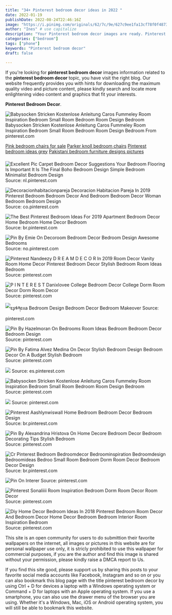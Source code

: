 ```yaml
---
title: "34+ Pinterest bedroom decor ideas in 2022 "
date: 2022-01-19
publishDate: 2022-08-24T22:46:16Z
image: "https://i.pinimg.com/originals/62/7c/9e/627c9ee1fa13cf78f0f487360e36b479.jpg"
author: "Ines" # use capitalize
description: "Your Pinterest bedroom decor images are ready. Pinterest bedroom decor are a topic that is being searched for and liked by netizens now. You can Download the Pinterest bedroom decor files here. Find and Download all free images."
categories: ["bedroom"]
tags: ["phone"]
keywords: "Pinterest bedroom decor"
draft: false

---
```


If you're looking for **pinterest bedroom decor** images information related to the **pinterest bedroom decor** topic, you have visit the right  blog.  Our website frequently  provides you with  hints  for downloading  the maximum  quality video and picture  content, please kindly search and locate more enlightening video content and graphics  that fit your interests.

**Pinterest Bedroom Decor**. 

![Babysocken Stricken Kostenlose Anleitung Caros Fummeley Room Inspiration Bedroom Small Room Bedroom Room Design Bedroom](https://i.pinimg.com/originals/01/ee/d0/01eed0f3e007eeb062b6b76dec6ec4c6.jpg "Babysocken Stricken Kostenlose Anleitung Caros Fummeley Room Inspiration Bedroom Small Room Bedroom Room Design Bedroom")
Babysocken Stricken Kostenlose Anleitung Caros Fummeley Room Inspiration Bedroom Small Room Bedroom Room Design Bedroom From pinterest.com

[Pink bedroom chairs for sale](/pink-bedroom-chairs-for-sale/)
[Parker knoll bedroom chairs](/parker-knoll-bedroom-chairs/)
[Pinterest bedroom ideas grey](/pinterest-bedroom-ideas-grey/)
[Pakistani bedroom furniture designs pictures](/pakistani-bedroom-furniture-designs-pictures/)



### 

 


![Excellent Pic Carpet Bedroom Decor Suggestions Your Bedroom Flooring Is Important It Is The Final Boho Bedroom Design Simple Bedroom Minimalist Bedroom Design](https://i.pinimg.com/originals/4f/f4/ca/4ff4cab7b18cd3983fe38dfd64e53ec1.png "Excellent Pic Carpet Bedroom Decor Suggestions Your Bedroom Flooring Is Important It Is The Final Boho Bedroom Design Simple Bedroom Minimalist Bedroom Design")
Source: nl.pinterest.com

 

![Decoracionhabitacionpareja Decoracion Habitacion Pareja In 2019 Pinterest Bedroom Bedroom Decor And Bedroom Bedroom Decor Woman Bedroom Bedroom Design](https://i.pinimg.com/originals/5e/e3/9a/5ee39a565c8c9c93776385c3158afe55.jpg "Decoracionhabitacionpareja Decoracion Habitacion Pareja In 2019 Pinterest Bedroom Bedroom Decor And Bedroom Bedroom Decor Woman Bedroom Bedroom Design")
Source: co.pinterest.com

 

![The Best Pinterest Bedroom Ideas For 2019 Apartment Bedroom Decor Home Bedroom Home Decor Bedroom](https://i.pinimg.com/originals/ea/a3/86/eaa386f19baf41ae64487e56a898af1c.jpg "The Best Pinterest Bedroom Ideas For 2019 Apartment Bedroom Decor Home Bedroom Home Decor Bedroom")
Source: br.pinterest.com

 

![Pin By Emie On Decoroom Bedroom Decor Bedroom Design Awesome Bedrooms](https://i.pinimg.com/originals/8c/1c/d8/8c1cd89025c87c95c11285873aae7db1.jpg "Pin By Emie On Decoroom Bedroom Decor Bedroom Design Awesome Bedrooms")
Source: no.pinterest.com

 

![Pinterest Nandeezy D R E A M D E C O R In 2019 Room Decor Vanity Room Home Decor Pinterest Bedroom Decor Stylish Bedroom Room Ideas Bedroom](https://i.pinimg.com/originals/16/57/b9/1657b9bd20f820a7fc391107a7f8cb82.jpg "Pinterest Nandeezy D R E A M D E C O R In 2019 Room Decor Vanity Room Home Decor Pinterest Bedroom Decor Stylish Bedroom Room Ideas Bedroom")
Source: pinterest.com

 

![P I N T E R E S T Danixlovee College Bedroom Decor College Dorm Room Decor Dorm Room Decor](https://i.pinimg.com/originals/ee/08/9d/ee089de30974a6581a83043501335147.jpg "P I N T E R E S T Danixlovee College Bedroom Decor College Dorm Room Decor Dorm Room Decor")
Source: pinterest.com

 

![ɛʂɬཞɛɩɩa Bedroom Design Bedroom Decor Bedroom Makeover](https://i.pinimg.com/originals/5b/cf/c3/5bcfc3a1c8c3f02e0645986098cee4e4.jpg "ɛʂɬཞɛɩɩa Bedroom Design Bedroom Decor Bedroom Makeover")
Source: pinterest.com

 

![Pin By Hazelmoran On Bedrooms Room Ideas Bedroom Bedroom Decor Bedroom Design](https://i.pinimg.com/originals/0b/af/01/0baf01c32359c709bd1d0cd4ee82ad98.jpg "Pin By Hazelmoran On Bedrooms Room Ideas Bedroom Bedroom Decor Bedroom Design")
Source: pinterest.com

 

![Pin By Fatima Alvez Medina On Decor Stylish Bedroom Design Bedroom Decor On A Budget Stylish Bedroom](https://i.pinimg.com/originals/d8/36/22/d83622598e15a6612d059fc6070cc729.jpg "Pin By Fatima Alvez Medina On Decor Stylish Bedroom Design Bedroom Decor On A Budget Stylish Bedroom")
Source: pinterest.com

 

![](https://i.pinimg.com/originals/90/08/7f/90087f72fec42e37d9ec0340010b7eb6.jpg "")
Source: es.pinterest.com

 

![Babysocken Stricken Kostenlose Anleitung Caros Fummeley Room Inspiration Bedroom Small Room Bedroom Room Design Bedroom](https://i.pinimg.com/originals/01/ee/d0/01eed0f3e007eeb062b6b76dec6ec4c6.jpg "Babysocken Stricken Kostenlose Anleitung Caros Fummeley Room Inspiration Bedroom Small Room Bedroom Room Design Bedroom")
Source: pinterest.com

 

![](https://i.pinimg.com/originals/98/98/a4/9898a46575b1cd08ae649c8249b50fa0.jpg "")
Source: pinterest.com

 

![Pinterest Aashlynwiswall Home Bedroom Bedroom Decor Bedroom Design](https://i.pinimg.com/564x/df/8d/6a/df8d6ac2deb33061ce4055e111cc6216.jpg "Pinterest Aashlynwiswall Home Bedroom Bedroom Decor Bedroom Design")
Source: br.pinterest.com

 

![Pin By Alexandrina Hristova On Home Decore Bedroom Decor Bedroom Decorating Tips Stylish Bedroom](https://i.pinimg.com/originals/36/eb/0b/36eb0b59c3fa453a070da57467b3b69a.jpg "Pin By Alexandrina Hristova On Home Decore Bedroom Decor Bedroom Decorating Tips Stylish Bedroom")
Source: pinterest.com

 

![Cr Pinterest Bedroom Bedroomdecor Bedroominspiration Bedroomdesign Bedroomideas Bedroo Small Room Bedroom Dorm Room Decor Bedroom Decor Design](https://i.pinimg.com/originals/cd/04/97/cd0497dcfa353167f62384b99222e4c8.jpg "Cr Pinterest Bedroom Bedroomdecor Bedroominspiration Bedroomdesign Bedroomideas Bedroo Small Room Bedroom Dorm Room Decor Bedroom Decor Design")
Source: br.pinterest.com

 

![Pin On Interer](https://i.pinimg.com/originals/7e/6c/b7/7e6cb7b23c089f15f46380ddcc75d2bc.jpg "Pin On Interer")
Source: pinterest.com

 

![Pinterest Sonaliiii Room Inspiration Bedroom Dorm Room Decor Room Decor](https://i.pinimg.com/originals/48/b5/09/48b5092b805da6a9f8bb0726af516cd6.jpg "Pinterest Sonaliiii Room Inspiration Bedroom Dorm Room Decor Room Decor")
Source: pinterest.com

 

![Diy Home Decor Bedroom Ideas In 2018 Pinterest Bedroom Room Decor And Bedroom Decor Home Decor Bedroom Bedroom Interior Room Inspiration Bedroom](https://i.pinimg.com/originals/62/7c/9e/627c9ee1fa13cf78f0f487360e36b479.jpg "Diy Home Decor Bedroom Ideas In 2018 Pinterest Bedroom Room Decor And Bedroom Decor Home Decor Bedroom Bedroom Interior Room Inspiration Bedroom")
Source: pinterest.com

 

This site is an open community for users to do submittion their favorite wallpapers on the internet, all images or pictures in this website are for personal wallpaper use only, it is stricly prohibited to use this wallpaper for commercial purposes, if you are the author and find this image is shared without your permission, please kindly raise a DMCA report to Us.

If you find this site good, please support us by sharing this posts to your favorite social media accounts like Facebook, Instagram and so on or you can also bookmark this blog page with the title pinterest bedroom decor by using Ctrl + D for devices a laptop with a Windows operating system or Command + D for laptops with an Apple operating system. If you use a smartphone, you can also use the drawer menu of the browser you are using. Whether it's a Windows, Mac, iOS or Android operating system, you will still be able to bookmark this website.

